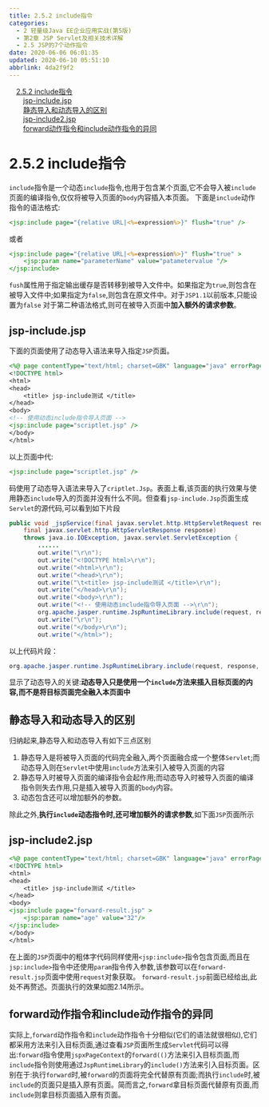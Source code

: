 ```yaml
---
title: 2.5.2 include指令
categories: 
  - 2 轻量级Java EE企业应用实战(第5版)
  - 第2章 JSP Servlet及相关技术详解
  - 2.5 JSP的7个动作指令
date: 2020-06-06 06:01:35
updated: 2020-06-10 05:51:10
abbrlink: 4da2f9f2
---
```

<div id='my_toc'><a href="/JavaReadingNotes/4da2f9f2/#2-5-2-include指令" class="header_1">2.5.2 include指令</a>&nbsp;<br><a href="/JavaReadingNotes/4da2f9f2/#jsp-include-jsp" class="header_2">jsp-include.jsp</a>&nbsp;<br><a href="/JavaReadingNotes/4da2f9f2/#静态导入和动态导入的区别" class="header_2">静态导入和动态导入的区别</a>&nbsp;<br><a href="/JavaReadingNotes/4da2f9f2/#jsp-include2-jsp" class="header_2">jsp-include2.jsp</a>&nbsp;<br><a href="/JavaReadingNotes/4da2f9f2/#forward动作指令和include动作指令的异同" class="header_2">forward动作指令和include动作指令的异同</a>&nbsp;<br></div>
<style>.header_1{margin-left: 1em;}.header_2{margin-left: 2em;}.header_3{margin-left: 3em;}.header_4{margin-left: 4em;}.header_5{margin-left: 5em;}.header_6{margin-left: 6em;}</style>
<!--more-->
<script>if (navigator.platform.search('arm')==-1){document.getElementById('my_toc').style.display = 'none';}var e,p = document.getElementsByTagName('p');while (p.length>0) {e = p[0];e.parentElement.removeChild(e);}</script>

<!--end-->
# 2.5.2 include指令
`include`指令是一个动态`include`指令,也用于包含某个页面,它不会导入被`include`页面的编译指令,仅仅将被导入页面的`body`内容插入本页面。
下面是`include`动作指令的语法格式:
```jsp
<jsp:include page="{relative URL|<%=expression%>}" flush="true" />
```
或者
```jsp
<jsp:include page="{relative URL|<%=expression%>}" flush="true" >
    <jsp:param name="parameterName" value="patametervalue "/>
</jsp:include>
```
`fush`属性用于指定输出缓存是否转移到被导入文件中。如果指定为`true`,则包含在被导入文件中;如果指定为`false`,则包含在原文件中。对于`JSP1.1`以前版本,只能设置为`false`
对于第二种语法格式,则可在被导入页面中**加入额外的请求参数**。
## jsp-include.jsp
下面的页面使用了动态导入语法来导入指定`JSP`页面。
```jsp
<%@ page contentType="text/html; charset=GBK" language="java" errorPage="" %>
<!DOCTYPE html>
<html>
<head>
    <title> jsp-include测试 </title>
</head>
<body>
<!-- 使用动态include指令导入页面 -->
<jsp:include page="scriptlet.jsp" />
</body>
</html>
```
以上页面中代:
```jsp
<jsp:include page="scriptlet.jsp" />
```
码使用了动态导入语法来导入了`criptlet.Jsp`。表面上看,该页面的执行效果与使用静态`include`导入的页面并没有什么不同。但查看`jsp-include.Jsp`页面生成`Servlet`的源代码,可以看到如下片段
```java
public void _jspService(final javax.servlet.http.HttpServletRequest request,
    final javax.servlet.http.HttpServletResponse response)
    throws java.io.IOException, javax.servlet.ServletException {
        ......
        out.write("\r\n");
        out.write("<!DOCTYPE html>\r\n");
        out.write("<html>\r\n");
        out.write("<head>\r\n");
        out.write("\t<title> jsp-include测试 </title>\r\n");
        out.write("</head>\r\n");
        out.write("<body>\r\n");
        out.write("<!-- 使用动态include指令导入页面 -->\r\n");
        org.apache.jasper.runtime.JspRuntimeLibrary.include(request, response, "scriptlet.jsp", out, false);
        out.write("\r\n");
        out.write("</body>\r\n");
        out.write("</html>");
```
以上代码片段：
```java
org.apache.jasper.runtime.JspRuntimeLibrary.include(request, response, "scriptlet.jsp", out, false);
```
显示了动态导入的关键:**动态导入只是使用一个`include`方法来插入目标页面的内容,而不是将目标页面完全融入本页面中**
## 静态导入和动态导入的区别
归纳起来,静态导入和动态导入有如下三点区别
1. 静态导入是将被导入页面的代码完全融入,两个页面融合成一个整体`Servlet`;而动态导入则在`Servlet`中使用`include`方法来引入被导入页面的内容
2. 静态导入时被导入页面的编译指令会起作用;而动态导入时被导入页面的编译指令则失去作用,只是插入被导入页面的`body`内容。
3. 动态包含还可以增加额外的参数。


除此之外,**执行`include`动态指令时,还可增加额外的请求参数**,如下面`JSP`页面所示
## jsp-include2.jsp
```jsp
<%@ page contentType="text/html; charset=GBK" language="java" errorPage="" %>
<!DOCTYPE html>
<html>
<head>
    <title> jsp-include测试 </title>
</head>
<body>
<jsp:include page="forward-result.jsp" >
    <jsp:param name="age" value="32"/>
</jsp:include>
</body>
</html>
```
在上面的`JSP`页面中的粗体字代码同样使用`<jsp:include>`指令包含页面,而且在`jsp:include>`指令中还使用`param`指令传入参数,该参数可以在`forward-result.jsp`页面中使用`request`对象获取。
`forward-result.jsp`前面已经给出,此处不再赘述。页面执行的效果如图2.14所示。
## forward动作指令和include动作指令的异同
实际上,`forward`动作指令和`include`动作指令十分相似(它们的语法就很相似),它们都采用方法来引入目标页面,通过查看`JSP`页面所生成`Servlet`代码可以得出:`forward`指令使用`jspxPageContext`的`forward(()`方法来引入目标页面,而`include`指令则使用通过`JspRuntimeLibrary`的`include()`方法来引入目标页面。区别在于:执行`forward`时,被`forward`的页面将完全代替原有页面;而执行`include`时,被`include`的页面只是插入原有页面。简而言之,`forward`拿目标页面代替原有页面,而`include`则拿目标页面插入原有页面。
